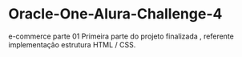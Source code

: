 # Oracle-One-Alura-Challenge-4
e-commerce parte 01
Primeira parte do projeto finalizada , referente implementação estrutura HTML / CSS. 
